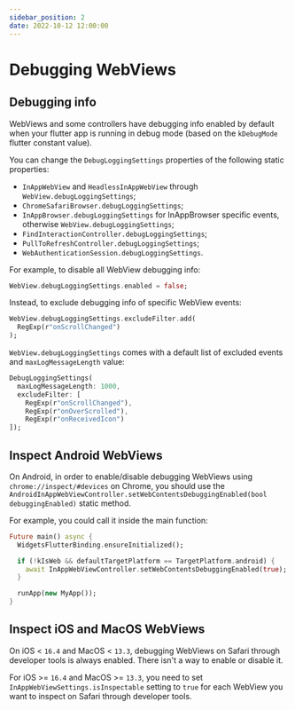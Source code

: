 ```yaml
---
sidebar_position: 2
date: 2022-10-12 12:00:00
---
```


# Debugging WebViews

## Debugging info

WebViews and some controllers have debugging info enabled by default when your flutter app is running in debug mode (based on the `kDebugMode` flutter constant value).

You can change the `DebugLoggingSettings` properties of the following static properties:
- `InAppWebView` and `HeadlessInAppWebView` through `WebView.debugLoggingSettings`;
- `ChromeSafariBrowser.debugLoggingSettings`;
- `InAppBrowser.debugLoggingSettings` for InAppBrowser specific events, otherwise `WebView.debugLoggingSettings`;
- `FindInteractionController.debugLoggingSettings`;
- `PullToRefreshController.debugLoggingSettings`;
- `WebAuthenticationSession.debugLoggingSettings`.

For example, to disable all WebView debugging info:
```dart
WebView.debugLoggingSettings.enabled = false;
```

Instead, to exclude debugging info of specific WebView events:
```dart
WebView.debugLoggingSettings.excludeFilter.add(
  RegExp(r"onScrollChanged")
);
```

`WebView.debugLoggingSettings` comes with a default list of excluded events
and `maxLogMessageLength` value:
```dart
DebugLoggingSettings(
  maxLogMessageLength: 1000,
  excludeFilter: [
    RegExp(r"onScrollChanged"),
    RegExp(r"onOverScrolled"),
    RegExp(r"onReceivedIcon")
]);
```

## Inspect Android WebViews
On Android, in order to enable/disable debugging WebViews using `chrome://inspect/#devices` on Chrome, you should use the `AndroidInAppWebViewController.setWebContentsDebuggingEnabled(bool debuggingEnabled)` static method.

For example, you could call it inside the main function:
```dart
Future main() async {
  WidgetsFlutterBinding.ensureInitialized();

  if (!kIsWeb && defaultTargetPlatform == TargetPlatform.android) {
    await InAppWebViewController.setWebContentsDebuggingEnabled(true);
  }

  runApp(new MyApp());
}
```

## Inspect iOS and MacOS WebViews
On iOS < `16.4` and MacOS < `13.3`, debugging WebViews on Safari through developer tools is always enabled. There isn't a way to enable or disable it.

For iOS >= `16.4` and MacOS >= `13.3`, you need to set `InAppWebViewSettings.isInspectable` setting to `true` for each WebView you want to inspect on Safari through developer tools.
